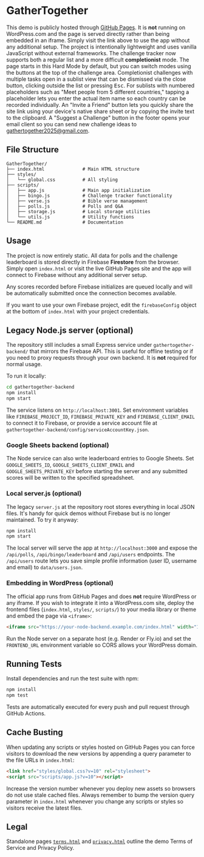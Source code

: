 # GatherTogether

This demo is publicly hosted through [GitHub Pages](https://realtreasury.github.io/GatherTogether/).
It is **not** running on WordPress.com and the page is served directly rather than being embedded in an iframe. Simply visit the link above to use the
app without any additional setup. The project is intentionally lightweight and uses
vanilla JavaScript without external frameworks. The challenge tracker now supports
both a regular list and a more difficult **completionist** mode. The page starts
in this Hard Mode by default, but you can switch modes using the buttons at the
top of the challenge area. Completionist challenges with multiple tasks open in a
sublist view that can be dismissed via the close button, clicking outside the
list or pressing <kbd>Esc</kbd>. For sublists with numbered placeholders such as
"Meet people from 5 different countries," tapping a placeholder lets you enter
the actual item name so each country can be recorded individually.
An "Invite a Friend" button lets you quickly share the site link using your
device's native share sheet or by copying the invite text to the clipboard.
A "Suggest a Challenge" button in the footer opens your email client so you can
send new challenge ideas to gathertogether2025@gmail.com.

## File Structure

```
GatherTogether/
├── index.html              # Main HTML structure
├── styles/
│   └── global.css          # All styling
├── scripts/
│   ├── app.js              # Main app initialization
│   ├── bingo.js            # Challenge tracker functionality
│   ├── verse.js            # Bible verse management
│   ├── polls.js            # Polls and Q&A
│   ├── storage.js          # Local storage utilities
│   └── utils.js            # Utility functions
└── README.md               # Documentation
```

## Usage

The project is now entirely static. All data for polls and the challenge
leaderboard is stored directly in Firebase **Firestore** from the browser.
Simply open `index.html` or visit the live GitHub Pages site and the app
will connect to Firebase without any additional server setup.

Any scores recorded before Firebase initializes are queued locally and will be
automatically submitted once the connection becomes available.

If you want to use your own Firebase project, edit the `firebaseConfig`
object at the bottom of `index.html` with your project credentials.

## Legacy Node.js server (optional)

The repository still includes a small Express service under
`gathertogether-backend/` that mirrors the Firebase API. This is useful for
offline testing or if you need to proxy requests through your own backend.
It is **not** required for normal usage.

To run it locally:

```bash
cd gathertogether-backend
npm install
npm start
```

The service listens on `http://localhost:3001`. Set environment variables like
`FIREBASE_PROJECT_ID`, `FIREBASE_PRIVATE_KEY` and `FIREBASE_CLIENT_EMAIL` to
connect it to Firebase, or provide a service account file at
`gathertogether-backend/config/serviceAccountKey.json`.

### Google Sheets backend (optional)

The Node service can also write leaderboard entries to Google Sheets. Set
`GOOGLE_SHEETS_ID`, `GOOGLE_SHEETS_CLIENT_EMAIL` and
`GOOGLE_SHEETS_PRIVATE_KEY` before starting the server and any submitted scores
will be written to the specified spreadsheet.

### Local server.js (optional)

The legacy `server.js` at the repository root stores everything in local JSON
files. It's handy for quick demos without Firebase but is no longer maintained.
To try it anyway:

```bash
npm install
npm start
```

The local server will serve the app at `http://localhost:3000` and expose the
`/api/polls`, `/api/bingo/leaderboard` and `/api/users` endpoints. The
`/api/users` route lets you save simple profile information (user ID,
username and email) to `data/users.json`.

### Embedding in WordPress (optional)

The official app runs from GitHub Pages and does **not** require WordPress or any iframe.
If you wish to integrate it into a WordPress.com site, deploy the frontend
files (`index.html`, `styles/`, `scripts/`) to your media library or theme and
embed the page via `<iframe>`:

```html
<iframe src="https://your-node-backend.example.com/index.html" width="100%" height="800"></iframe>
```

Run the Node server on a separate host (e.g. Render or Fly.io) and set the
`FRONTEND_URL` environment variable so CORS allows your WordPress domain.

## Running Tests

Install dependencies and run the test suite with npm:

```bash
npm install
npm test
```

Tests are automatically executed for every push and pull request through
GitHub Actions.

## Cache Busting

When updating any scripts or styles hosted on GitHub Pages you can force
visitors to download the new versions by appending a query parameter to the
file URLs in `index.html`:

```html
<link href="styles/global.css?v=10" rel="stylesheet">
<script src="scripts/app.js?v=10"></script>
```

Increase the version number whenever you deploy new assets so browsers do not
use stale cached files. Always remember to bump the version query parameter in
`index.html` whenever you change any scripts or styles so visitors receive the
latest files.

## Legal

Standalone pages [`terms.html`](terms.html) and [`privacy.html`](privacy.html) outline the demo
Terms of Service and Privacy Policy.


